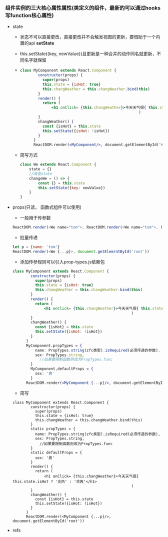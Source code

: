 ### 组件实例的三大核心属性属性(类定义的组件，最新的可以通过hooks写function核心属性)

- state 

  - 状态不可以直接更改，直接更改并不会触发视图的更新，要借助于一个内置的api **setState**

  - this.setState({key, newValue})且更新是一种合并的动作同名就更新，不同名字就保留

  - ```jsx
    class MyComponent extends React.Component {
            constructor(props) {
              super(props)
              this.state = {isHot: true}
              this.changWeather = this.changWeather.bind(this)
            }
            render() {
              return (
                  <h1 onClick= {this.changWeather}>今天天气很{ this.state.isHot ? '炎热' : '凉爽'</h1>
                                                         )
            }
            changWeather() {
              const {isHot} = this.state
              this.setState({isHot: !isHot})
            }
          }
          ReactDOM.render(<MyComponent/>, document.getElementById('root'))
    ```

    

  - 简写方式

    ```javascript
    class We extends React.Component {
    	state = {}
    	//改变state
    	changeWe = () => {
    		const {} = this.state
    		this.setState({key: newValue})
    	}
    }
    ```

    

- props(只读， 函数式组件可以使用)

  - 一般用于传参数

  ```javascript
  ReactDOM.render(<We name="tom">, ReactDOM.render(<We name="tom">, )
  ```

  - 批量传递

  ```javascript
  let p = {name: 'tom'}
  ReactDOM.render(<We {...p}>, document.getElemrntById('root'))
  ```

  - 添加传参规则可以引入prop-types.js依赖包

  ```jsx
  class MyComponent extends React.Component {
          constructor(props) {
            super(props)
            this.state = {isHot: true}
            this.changWeather = this.changWeather.bind(this)
          }
          render() {
            return (
                <h1 onClick= {this.changWeather}>今天天气很{ this.state.isHot ? '炎热' : '凉爽'</h1>
                                                       )
          }
          changWeather() {
            const {isHot} = this.state
            this.setState({isHot: !isHot})
          }
        }
        MyComponent.propTypes = {
          	name: PropTypes.string(zfc类型).isRequired(必须传递的参数),
          	sex: PropTypes.string,
              //如果要限制函数则改为PropTypes.func
          }
          MyComponent,defaultProps = {
          	sex: '男'
          }
        ReactDOM.render(<MyComponent {...p}/>, document.getElementById('root'))
  ```

  - 简写

  ```
  class MyComponent extends React.Component {
          constructor(props) {
            super(props)
            this.state = {isHot: true}
            this.changWeather = this.changWeather.bind(this)
          }
          static propTypes = {
          	name: PropTypes.string(zfc类型).isRequired(必须传递的参数),
          	sex: PropTypes.string,
              //如果要限制函数则改为PropTypes.func
          }
          static defaultProps = {
          	sex: '男'
          }
          render() {
            return (
                <h1 onClick= {this.changWeather}>今天天气很{ this.state.isHot ? '炎热' : '凉爽'</h1>
                                                       )
          }
          changWeather() {
            const {isHot} = this.state
            this.setState({isHot: !isHot})
          }
        }
        ReactDOM.render(<MyComponent {...p}/>, document.getElementById('root'))
  ```

  

- refs

